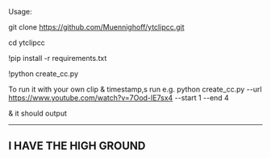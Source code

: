 Usage:


git clone https://github.com/Muennighoff/ytclipcc.git

cd ytclipcc

!pip install -r requirements.txt

!python create_cc.py

To run it with your own clip & timestamp,s run e.g.
python create_cc.py --url https://www.youtube.com/watch?v=7Ood-IE7sx4 --start 1 --end 4

& it should output

--------------------------------------------------
I HAVE THE HIGH GROUND  
--------------------------------------------------
